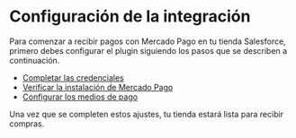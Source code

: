 # Configuración de la integración

Para comenzar a recibir pagos con Mercado Pago en tu tienda Salesforce, primero debes configurar el plugin siguiendo los pasos que se describen a continuación.

* [Completar las credenciales](/developers/es/docs/salesforce/integration-configuration/credentials)
* [Verificar la instalación de Mercado Pago](/developers/es/docs/salesforce/integration-configuration/instalation-verification)
* [Configurar los medios de pago](/developers/es/docs/salesforce/integration-configuration/payments-configuration)

Una vez que se completen estos ajustes, tu tienda estará lista para recibir compras.